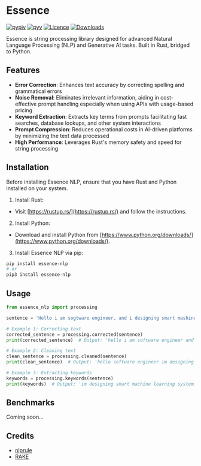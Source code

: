 # Essence
[![pypiv](https://img.shields.io/pypi/v/essence-nlp.svg)](https://pypi.python.org/pypi/essence-nlp)
[![pyv](https://img.shields.io/pypi/pyversions/essence-nlp.svg)](https://pypi.python.org/pypi/essence-nlp)
[![Licence](https://img.shields.io/badge/license-MIT-blue.svg)](https://raw.githubusercontent.com/csurfer/essence-nlp/master/LICENSE)
[![Downloads](https://pepy.tech/badge/essence-nlp)](https://pepy.tech/project/essence-nlp)

Essence is string processing library designed for advanced Natural Language Processing (NLP) and Generative AI tasks. Built in Rust, bridged to Python.

## Features
- **Error Correction**: Enhances text accuracy by correcting spelling and grammatical errors
- **Noise Removal**: Eliminates irrelevant information, aiding in cost-effective prompt handling especially when using APIs with usage-based pricing
- **Keyword Extraction**: Extracts key terms from prompts facilitating fast searches, database lookups, and other system interactions
- **Prompt Compression**: Reduces operational costs in AI-driven platforms by minimizing the text data processed
- **High Performance**: Leverages Rust's memory safety and speed for string processing

## Installation

Before installing Essence NLP, ensure that you have Rust and Python installed on your system.

1. Install Rust:
- Visit [https://rustup.rs/](https://rustup.rs/) and follow the instructions.

2. Install Python:
- Download and install Python from [https://www.python.org/downloads/](https://www.python.org/downloads/).

3. Install Essence NLP via pip:
```bash
pip install essence-nlp
# or
pip3 install essence-nlp
```

## Usage

```python
from essence_nlp import processing

sentence = 'Hello i am sogtware engineer, and i designing smart mashine learning system.'

# Example 1: Correcting text
corrected_sentence = processing.corrected(sentence)
print(corrected_sentence)  # Output: 'hello i am software engineer and i'm designing smart machine learning system'

# Example 2: Cleaning text
clean_sentence = processing.cleaned(sentence)
print(clean_sentence)  # Output: 'hello software engineer im designing smart machine learning system'

# Example 3: Extracting keywords
keywords = processing.keywords(sentence)
print(keywords)  # Output: 'im designing smart machine learning system: 36\nsoftware engineer: 4\nhello: 1'
```

## Benchmarks
Coming soon...

## Credits
- [nlprule](https://github.com/bminixhofer/nlprule)
- [RAKE](https://github.com/csurfer/rake-nltk)